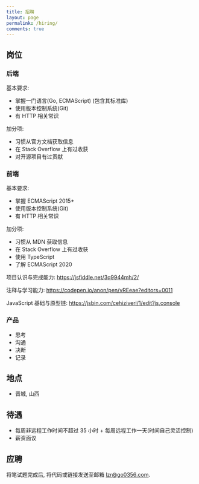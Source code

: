 ```yaml
---
title: 招聘
layout: page
permalink: /hiring/
comments: true
---
```


## 岗位

### 后端

基本要求:

- 掌握一门语言(Go, ECMAScript) (包含其标准库)
- 使用版本控制系统(Git)
- 有 HTTP 相关常识

加分项:

- 习惯从官方文档获取信息
- 在 Stack Overflow 上有过收获
- 对开源项目有过贡献

### 前端

基本要求:

- 掌握 ECMAScript 2015+
- 使用版本控制系统(Git)
- 有 HTTP 相关常识

加分项:

- 习惯从 MDN 获取信息
- 在 Stack Overflow 上有过收获
- 使用 TypeScript
- 了解 ECMAScript 2020

项目认识与完成能力:
https://jsfiddle.net/3q9944mh/2/

注释与学习能力:
https://codepen.io/anon/pen/vREeae?editors=0011

JavaScript 基础与原型链:
https://jsbin.com/cehiziveri/1/edit?js,console

### 产品

- 思考
- 沟通
- 决断
- 记录

## 地点

- 晋城, 山西

## 待遇

- 每周非远程工作时间不超过 35 小时 + 每周远程工作一天(时间自己灵活控制)
- 薪资面议

## 应聘

将笔试题完成后, 将代码或链接发送至邮箱 <lzr@go0356.com>.
